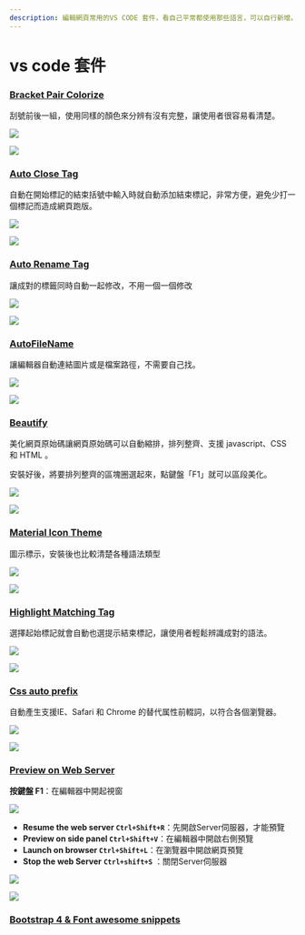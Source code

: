 ```yaml
---
description: 編輯網頁常用的VS CODE 套件，看自己平常都使用那些語言，可以自行新增。
---
```


# vs code 套件

### [Bracket Pair Colorize](https://marketplace.visualstudio.com/items?itemName=CoenraadS.bracket-pair-colorizer)

刮號前後一組，使用同樣的顏色來分辨有沒有完整，讓使用者很容易看清楚。

![](../../.gitbook/assets/image%20%2829%29.png)

![](../../.gitbook/assets/image%20%2894%29.png)

### [Auto Close Tag](https://marketplace.visualstudio.com/items?itemName=formulahendry.auto-close-tag)

自動在開始標記的結束括號中輸入時就自動添加結束標記，非常方便，避免少打一個標記而造成網頁跑版。

![](../../.gitbook/assets/image%20%2823%29.png)

![](../../.gitbook/assets/p2.gif)

### [Auto Rename Tag](https://marketplace.visualstudio.com/items?itemName=formulahendry.auto-rename-tag)

讓成對的標籤同時自動一起修改，不用一個一個修改

![](../../.gitbook/assets/image%20%2814%29.png)

![](../../.gitbook/assets/p5%20%281%29.gif)

### [AutoFileName](https://marketplace.visualstudio.com/items?itemName=JerryHong.autofilename)

讓編輯器自動連結圖片或是檔案路徑，不需要自己找。

![](../../.gitbook/assets/image%20%2836%29.png)

![](../../.gitbook/assets/p6.gif)

### [Beautify](https://marketplace.visualstudio.com/items?itemName=HookyQR.beautify)

美化網頁原始碼讓網頁原始碼可以自動縮排，排列整齊、支援 javascript、CSS 和 HTML 。

安裝好後，將要排列整齊的區塊圈選起來，點鍵盤「F1」就可以區段美化。

![](../../.gitbook/assets/image%20%2834%29.png)

![](../../.gitbook/assets/p1.gif)

### [Material Icon Theme](https://marketplace.visualstudio.com/items?itemName=PKief.material-icon-theme)

圖示標示，安裝後也比較清楚各種語法類型

![](../../.gitbook/assets/image%20%2817%29.png)

![](../../.gitbook/assets/foldericons.png)

### [Highlight Matching Tag](https://marketplace.visualstudio.com/items?itemName=vincaslt.highlight-matching-tag#review-details)

選擇起始標記就會自動也選提示結束標記，讓使用者輕鬆辨識成對的語法。

![](../../.gitbook/assets/image%20%28101%29.png)

![](../../.gitbook/assets/p3.gif)

### [Css auto prefix](https://marketplace.visualstudio.com/items?itemName=sporiley.css-auto-prefix)

自動產生支援IE、Safari 和 Chrome 的替代属性前輟詞，以符合各個瀏覽器。

![](../../.gitbook/assets/image%20%287%29.png)

![](../../.gitbook/assets/p4.gif)

### [Preview on Web Server](https://marketplace.visualstudio.com/items?itemName=yuichinukiyama.vscode-preview-server)

**按鍵盤 F1**：在編輯器中開起視窗

![](../../.gitbook/assets/image%20%2832%29.png)

* **Resume the web server  `Ctrl+Shift+R`**：先開啟Server伺服器，才能預覽
* **Preview on side panel   `Ctrl+Shift+V`**：在編輯器中開啟右側預覽
* **Launch on browser   `Ctrl+Shift+L`**：在瀏覽器中開啟網頁預覽
* **Stop the web Server**   **`Ctrl+shift+S`**  ：關閉Server伺服器

![](../../.gitbook/assets/image%20%2830%29.png)

![](../../.gitbook/assets/p7.gif)

### [Bootstrap 4 & Font awesome snippets](https://marketplace.visualstudio.com/items?itemName=thekalinga.bootstrap4-vscode)

